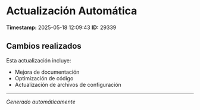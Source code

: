 # Actualización Automática

**Timestamp:** 2025-05-18 12:09:43
**ID:** 29339

## Cambios realizados

Esta actualización incluye:
- Mejora de documentación
- Optimización de código
- Actualización de archivos de configuración

---
*Generado automáticamente*
